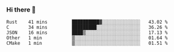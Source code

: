 ### Hi there 👋

<!--
**WShiBin/WShiBin** is a ✨ _special_ ✨ repository because its `README.md` (this file) appears on your GitHub profile.

Here are some ideas to get you started:

- 🔭 I’m currently working on ...
- 🌱 I’m currently learning ...
- 👯 I’m looking to collaborate on ...
- 🤔 I’m looking for help with ...
- 💬 Ask me about ...
- 📫 How to reach me: ...
- 😄 Pronouns: ...
- ⚡ Fun fact: ...
-->

<!--START_SECTION:waka-->
```text
Rust    41 mins         ██████████▓░░░░░░░░░░░░░░   43.02 % 
C       34 mins         █████████░░░░░░░░░░░░░░░░   36.26 % 
JSON    16 mins         ████▒░░░░░░░░░░░░░░░░░░░░   17.13 % 
Other   1 min           ▒░░░░░░░░░░░░░░░░░░░░░░░░   01.64 % 
CMake   1 min           ▒░░░░░░░░░░░░░░░░░░░░░░░░   01.51 % 
```
<!--END_SECTION:waka-->
